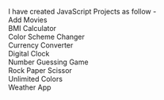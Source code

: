 I have created JavaScript Projects as follow - <br>
Add Movies <br>
BMI Calculator <br>
Color Scheme Changer <br>
Currency Converter <br>
Digital Clock <br>
Number Guessing Game <br>
Rock Paper Scissor <br>
Unlimited Colors <br>
Weather App 
